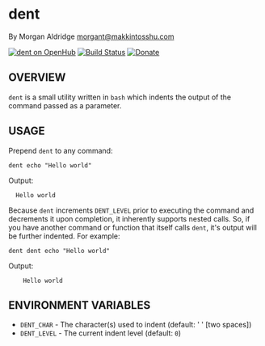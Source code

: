 # dent
By Morgan Aldridge <morgant@makkintosshu.com>

[![dent on OpenHub](https://www.openhub.net/p/dent/widgets/project_thin_badge.gif)](https://www.openhub.net/p/dent) [![Build Status](https://travis-ci.com/morgant/dent.svg?branch=master)](https://travis-ci.com/morgant/dent) [![Donate](https://img.shields.io/badge/Donate-PayPal-green.svg)](https://www.paypal.com/cgi-bin/webscr?cmd=_donations&business=DBY3R8ARLDELE&currency_code=USD&source=url)

## OVERVIEW

`dent` is a small utility written in `bash` which indents the output of the command passed as a parameter.

## USAGE

Prepend `dent` to any command:

    dent echo "Hello world"

Output:

      Hello world

Because `dent` increments `DENT_LEVEL` prior to executing the command and decrements it upon completion, it inherently supports nested calls. So, if you have another command or function that itself calls `dent`, it's output will be further indented. For example:

    dent dent echo "Hello world"

Output:

        Hello world

## ENVIRONMENT VARIABLES

* `DENT_CHAR` - The character(s) used to indent (default: '  ' [two spaces])
* `DENT_LEVEL` - The current indent level (default: `0`)

